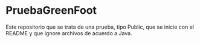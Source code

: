 # PruebaGreenFoot
Este repositorio que se trata de una  prueba, tipo Public, que se inicie con el README y que ignore archivos  de acuerdo a Java.
